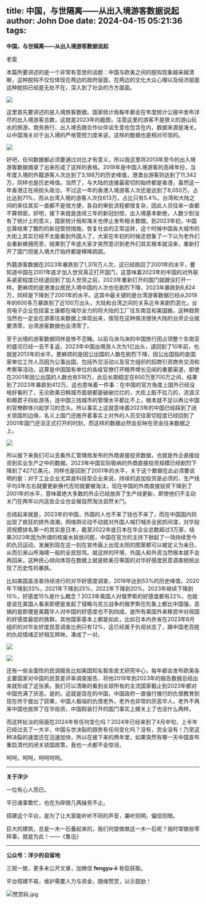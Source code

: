 title: 中国，与世隔离——从出入境游客数据说起
author: John Doe
date: 2024-04-15 05:21:36
tags:
---
**中国，与世隔离——从出入境游客数据说起**<!--more-->

老蛮

本篇所要讲述的是一个非常有意思的话题：中国与欧美之间的脱钩现象越来越清晰，这种脱钩不仅仅体现在两边的政府层面，在两边的文化大众心理以及经济层面这种脱钩已经是无处不在，深入到了社会的方方面面。

![](/images/20240414001.png)

这里首先要讲述的是入境旅客数据。国家统计局每年都会在年度统计公报中发布详尽的出入境游客总数，这就是2023年的截图，注意这里的游客不是狭义的游山玩水的旅游，商务旅行、出入境去跟合作伙伴谈生意也包含在内，数据来源是海关。以中国海关对于出入境的严格管控力度来说，这样的数据也是相对可信的。

![](/images/20240414002.png)

好吧，任何数据都必须要通过对比才有意义，所以我这里将2013年至今的出入境游客数据摘录了出来形成了这样的表格。2019年是中国入境游客的高峰年份，当年度入境的外籍游客人次达到了3,188万的历史峰值，港澳台游客则达到了11,342万，同样也是历史峰值。当然了，与大陆的连接最密切的始终都是香港，虽然这一年香港正在闹街头政治，不过这一年的香港入境游客人次还是达到了8,050万，占比达到71%，而从台湾入境的游客人次仅613万，占比只有5.4%。台湾和大陆之间的来往其实一直都不是很方便，各自的审批流程都很复杂，因此人员往来一直都不算频密。好吧，接下来就是连续三年的新冠封控，出入境基本断绝，人数少到没有了统计上的意义，国家统计局和海关也停止发布相关数据。到2023年初，中国总算结束了酷烈的新冠管控措施，恢复社会的正常运转，这个时候中国各大城市的大街上其实已经不太能看到外国人了，大家在年初的时候还想象了一下以为老外们会重新蜂拥而至，结果到了年底大家才突然意识到老外们其实根本就没来，重新打开了国门但是入境大厅始终都是稀稀疏疏。

外籍游客数据在2023年暴跌到了1,378万人次，这已经跌回了2001年的水平，要知道中国在2001年底才加入世贸真正打开国门，这意味着2023年的中国的对外联系紧密程度已经退回到了加入世贸之前，2023年重新打开的国门就跟没打开一样。更麻烦的是港澳台居民入境中国的人次也在剧烈下降，2023年暴跌到6,824万，同样是下降到了2001年的水平。这其中最关键的是台湾游客数据已经从2019年的600多万暴跌到了近100万出头，大陆和台湾之间的关系近年来剧烈恶化，台资电子企业包括富士康都在竭尽全力的将大陆的工厂往东南亚和美国搬，这种趋势当然也一定会在游客往来数据上体现出来，按现在这种搞法很快大陆的台资企业就要清零，台湾游客数据也会清零了。

至于出境的游客数据同样是惨不忍睹。以前乌泱乌泱的中国旅行团占领整个东南亚的盛况已经一去不复返，2023年中国出境游人次为1亿出头，退回到了10年前，也就是2013年的水平。更麻烦的是因公出国的人数在剧烈下降，因公出国指的是国家单位工作人员因为公事出国，包括外交活动以及官方组织的招商引资商务交流和考察等活动，这算是中国国有单位的各级官僚打开眼界增长见闻的重要渠道，即使在2001年因公出国的人数也有518万，此后长期稳定在600万至700万之间，结果到了2023年暴跌到412万。这也意味着一件事：在中国的官方角度上国外已经没啥好看的了，无论欧美日韩城市面貌都是破破烂烂的，大街上脏不拉几的，流浪汉和瘾君子四处游荡，连中国三线城市的管理水平都比不上，根本就不足以再让中国的官僚群体兴起学习的念头。所以事实上这就意味着2023年的中国已经踩到了闭关锁国的边缘，名义上国门还敞开着事实上对外的人员交往密切程度已经回到了2001年国门还没正式打开的时刻，而这样的数据必然会反映在资金往来数据之上。

![](/images/20240414003.png)

所以接下来我们可以去看外汇管理局发布的外商直接投资数据，也就是外企直接投资到实业生产之中的数据。2023年中国实际吸纳的外商直接投资规模已经剧烈下降到了427亿美元，同样也是回到了2001年的水平，关于这个数据在此必须要说明的是：对于工业企业尤其是科技型企业来说，持续的追加投资是必须的，生产线平均3年左右就要更新换代否则就要被淘汰，现在中国的外商直接投资下降到了2001年的水平，意味着绝大多数的外企已经放弃了生产线更新，即使他们不主动关门在两年以内这些企业也会被自然淘汰自然关门。

总结起来就是，2023年的中国，外国的人也不来了钱也不来了，而在中国国内则出现了疯狂的排外浪潮，网络舆论动不动就对外国人喊打喊杀全民抓间谍，对华投资规模排名第一的其实是日本，截至2022年底日本在华企业总数超过3万家，结果2023年因为所谓的核废水排放问题，中国在官方的主持下掀起了一场持续至今的仇日运动，发展到现在这一刻在宣传画上出现太阳的图案都可以被定义为亲日，从而引来山呼海啸一般的全民怒骂。就这样的环境，外国人和外资当然根本就不会再回来，这种民心倾向体现在数据上就是欧美日等国的对华好感度民意调查统统出现了历史性的暴跌。

比如美国盖洛普持续进行的对华好感度调查，2018年达到53%的历史峰值，2020年下降到33%，2021年下降到25%，2022年下降到20%，2023年继续下降到15%，好感度15%是什么概念？2023年美国人对俄罗斯的好感度都有22%，也就是说在美国人看来即便是发起了侵略乌克兰战争的俄罗斯在形象上都比中国强，恶搞的是即便是美籍华人对中国的好感度也不到四成，是所有美国外来移民中对母国的好感度最低的族群。其他国家基本上都是如此，比如日本内务省在2023年8月组织的对华友好度民意调查比例只有12%，这已经属于仇视状态了，跟中国老百姓的仇视情绪正好相互辉映，凑成了一对。

![](/images/20240414004.png)

![](/images/20240414005.png)

还有一些全面性的民调报告比如美国知名智库皮尤研究中心，每年都会发布欧美各主要国家对中国的民意差评率调查报告，将他2019年到2023年的报告数据总结出来就形成了这张表。我们可以清晰的看到全球所有的主流国家截止到2023年都对中国充满了厌恶，是的，这就是现在的中国，中国政府一直强行推行的仇恨教育到现在终于接出了硕果，中国人极端的仇恨老外，老外也非常的厌恶华人，老外不再来中国也放弃了在华投资，中国假装打开的国门事实上跟关上了也没什么两样。

而这样扯淡的局面在2024年有任何变化吗？2024年已经来到了4月中旬，上半年已经过去了一大半，中国与世决裂的趋势有任何变化吗？没有，完全没有！乃至这种决裂的速度还在迅速加快，所以在接下来的两年里，如果突然有哪一天中国宣布重启清代的闭关锁国政策，我也一点都不会惊讶。

呵呵，呵呵，呵呵呵呵。
- - -
**关于洋少**

一位有心人而已。

平日诸事繁忙，也在为碎银几两操劳不止。

搭建这个平台，是为了让大家能听听不同的声音，兼听则明，偏信则暗。

巨大的建筑，总是一木一石叠起来的，我们何尝做做这一木一石呢？我时常做些零碎事，就是为此！——《鲁迅》

---

**公众号：洋少的自留地** 

三观一致，更多未公开文章，加微信 **fengyu-ii** 有偿获取。

平台搭建不易，维护需要人力与资金，随缘赞赏，以示鼓励！

![赞赏码.jpg](/images/shang.jpg)